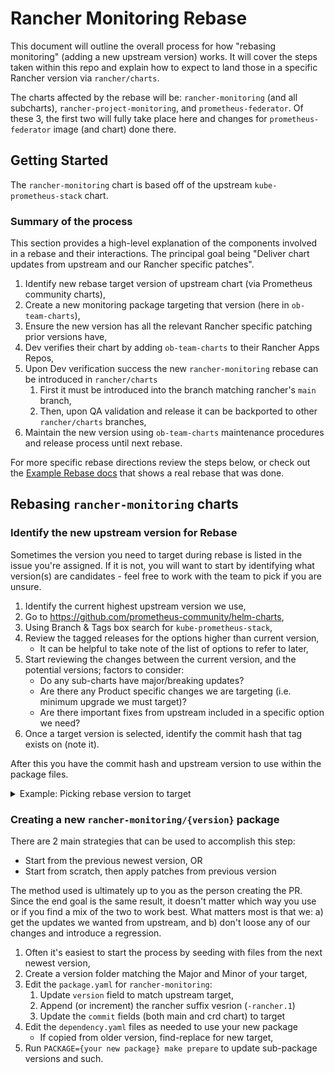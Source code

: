 # Rancher Monitoring Rebase

This document will outline the overall process for how "rebasing monitoring" (adding a new upstream version) works.
It will cover the steps taken within this repo and explain how to expect to land those in a specific Rancher version via `rancher/charts`.

The charts affected by the rebase will be: `rancher-monitoring` (and all subcharts), `rancher-project-monitoring`, and `prometheus-federator`.
Of these 3, the first two will fully take place here and changes for `prometheus-federator` image (and chart) done there.

## Getting Started

The `rancher-monitoring` chart is based off of the upstream `kube-prometheus-stack` chart.

### Summary of the process
This section provides a high-level explanation of the components involved in a rebase and their interactions.
The principal goal being "Deliver chart updates from upstream and our Rancher specific patches".

1. Identify new rebase target version of upstream chart (via Prometheus community charts),
2. Create a new monitoring package targeting that version (here in `ob-team-charts`),
3. Ensure the new version has all the relevant Rancher specific patching prior versions have,
4. Dev verifies their chart by adding `ob-team-charts` to their Rancher Apps Repos,
5. Upon Dev verification success the new `rancher-monitoring` rebase can be introduced in `rancher/charts`
   1. First it must be introduced into the branch matching rancher's `main` branch,
   2. Then, upon QA validation and release it can be backported to other `rancher/charts` branches,
6. Maintain the new version using `ob-team-charts` maintenance procedures and release process until next rebase.

For more specific rebase directions review the steps below, or check out the [Example Rebase docs](example-monitoring-rebase.md) that shows a real rebase that was done.

## Rebasing `rancher-monitoring` charts

### Identify the new upstream version for Rebase

Sometimes the version you need to target during rebase is listed in the issue you're assigned.
If it is not, you will want to start by identifying what version(s) are candidates - feel free to work with the team to pick if you are unsure.

1. Identify the current highest upstream version we use,
2. Go to https://github.com/prometheus-community/helm-charts,
3. Using Branch & Tags box search for `kube-prometheus-stack`,
4. Review the tagged releases for the options higher than current version,
   - It can be helpful to take note of the list of options to refer to later,
5. Start reviewing the changes between the current version, and the potential versions; factors to consider:
   - Do any sub-charts have major/breaking updates?
   - Are there any Product specific changes we are targeting (i.e. minimum upgrade we must target)?
   - Are there important fixes from upstream included in a specific option we need?
6. Once a target version is selected, identify the commit hash that tag exists on (note it).

After this you have the commit hash and upstream version to use within the package files.

<details>
  <summary>Example: Picking rebase version to target</summary>

### Details
1. Newest `rancher-monitoring` targets upstream `61.3.2`,
2. The `61.3.2` version doesn't exist in ob-team-charts,
3. **Consideration**: Last Rebase was done before new repo and process; any version higher than `61.3.2` is ok.
4. We know Prometheus 3.0 is coming and could be a breaking change.
5. **Consideration**: We should aim to ship a compatability update to compliment and the 3.0 update;
   1. First, find the first version introducing Prometheus 3.0,
   2. Do a rebase to update to the version just under that (compatability update),
   3. Then, pick a stable version after that to target for rebase after.

Next, I go look at our options and find:
- Major versions go as high as 68 currently,
- The version introducing Prom 3.0 is `67.0.0`,

### Conclusion
We should target both: `kube-prometheus-stack-66.7.1` and a version with Prometheus 3.0.
Because Prom 3.0 may be a big change it shouldn't necessarily be simultaneous efforts.
</details>

### Creating a new `rancher-monitoring/{version}` package

There are 2 main strategies that can be used to accomplish this step:
- Start from the previous newest version, OR
- Start from scratch, then apply patches from previous version

The method used is ultimately up to you as the person creating the PR.
Since the end goal is the same result, it doesn't matter which way you use or if you find a mix of the two to work best.
What matters most is that we: a) get the updates we wanted from upstream, and b) don't loose any of our changes and introduce a regression.

1. Often it's easiest to start the process by seeding with files from the next newest version,
2. Create a version folder matching the Major and Minor of your target,
3. Edit the `package.yaml` for `rancher-monitoring`:
   1. Update `version` field to match upstream target,
   2. Append (or increment) the rancher suffix vesrion (`-rancher.1`)
   3. Update the `commit` fields (both main and crd chart) to target
4. Edit the `dependency.yaml` files as needed to use your new package
   - If copied from older version, find-replace for new target,
5. Run `PACKAGE={your new package} make prepare` to update sub-package versions and such.
